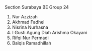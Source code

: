 Section Surabaya BE Group 24
1. Nur Azzizah
2. Akhmad Fadhel
3. Nisrina Nurhasna
4. I Gusti Agung Diah Arishma Okayani
5. Rifqi Nur Permadi
6. Balqis Ramadhillah